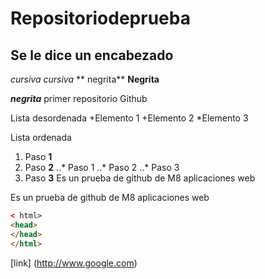 # Repositoriodeprueba
## Se le dice un encabezado
*cursiva* _cursiva_
** negrita** __Negrita__

**_negrita_**
primer repositorio Github

Lista desordenada
+Elemento 1 
+Elemento 2
*Elemento 3 

Lista ordenada 
1. Paso **1** 
2. Paso **2** 
..* Paso 1
..* Paso 2
..* Paso 3
3. Paso **3**
Es un prueba de github de M8 aplicaciones web

Es un prueba de github de M8 aplicaciones web

``` html
< html>
<head>
</head>
</html>
```
[link] (http://www.google.com)
